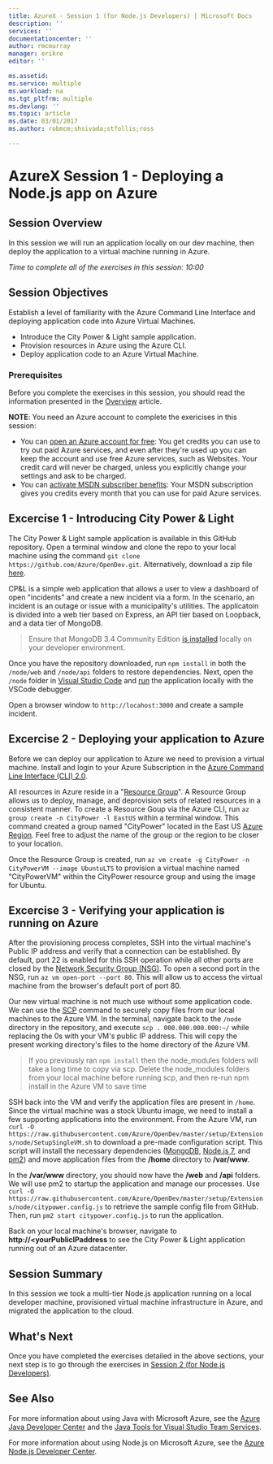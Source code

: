 ```yaml
---
title: AzureX - Session 1 (for Node.js Developers) | Microsoft Docs
description: ''
services: ''
documentationcenter: ''
author: rmcmurray
manager: erikre
editor: ''

ms.assetid: 
ms.service: multiple
ms.workload: na
ms.tgt_pltfrm: multiple
ms.devlang: ''
ms.topic: article
ms.date: 03/01/2017
ms.author: robmcm;shsivada;stfollis;ross

---
```


# AzureX Session 1 - Deploying a Node.js app on Azure

## Session Overview

In this session we will run an application locally on our dev machine, then deploy the application to a virtual machine running in Azure.

*Time to complete all of the exercises in this session: 10:00*

## Session Objectives

Establish a level of familiarity with the Azure Command Line Interface and deploying application code into Azure Virtual Machines.

* Introduce the City Power & Light sample application.
* Provision resources in Azure using the Azure CLI.
* Deploy application code to an Azure Virtual Machine.

### Prerequisites

Before you complete the exercises in this session, you should read the information presented in the [Overview] article.

<!-- The following note would come from an include file when hosted on docs.microsoft.com -->
**NOTE**: You need an Azure account to complete the exericises in this session:

* You can [open an Azure account for free](https://azure.microsoft.com/pricing/free-trial/?WT.mc_id=A261C142F): You get credits you can use to try out paid Azure services, and even after they're used up you can keep the account and use free Azure services, such as Websites. Your credit card will never be charged, unless you explicitly change your settings and ask to be charged.
* You can [activate MSDN subscriber benefits](https://azure.microsoft.com/pricing/member-offers/msdn-benefits-details/?WT.mc_id=A261C142F): Your MSDN subscription gives you credits every month that you can use for paid Azure services.

## Excercise 1 - Introducing City Power & Light

The City Power & Light sample application is available in this GitHub repository. Open a terminal window and clone the repo to your local machine using the command `git clone https://github.com/Azure/OpenDev.git`. Alternatively, download a zip file [here](https://github.com/Azure/OpenDev/archive/master.zip). 

CP&L is a simple web application that allows a user to view a dashboard of open "incidents" and create a new incident via a form. In the scenario, an incident is an outage or issue with a municipality's utilities. The applicatoin is divided into a web tier based on Express, an API tier based on Loopback, and a data tier of MongoDB.

> Ensure that MongoDB 3.4 Community Edition [is installed](https://docs.mongodb.com/manual/administration/install-community/) locally on your developer environment. 

Once you have the repository downloaded, run `npm install` in both the `/node/web` and `/node/api` folders to restore dependencies. Next, open the `/node` folder in [Visual Studio Code](https://code.visualstudio.com/docs/setup/setup-overview) and [run](https://code.visualstudio.com/docs/editor/node-debugging) the application locally with the VSCode debugger. 

Open a browser window to `http://locahost:3000` and create a sample incident.

## Excercise 2 - Deploying your application to Azure

Before we can deploy our application to Azure we need to provision a virtual machine. Install and login to your Azure Subscription in the [Azure Command Line Interface (CLI) 2.0](https://docs.microsoft.com/en-us/cli/azure/get-started-with-azure-cli).

All resources in Azure reside in a "[Resource Group](https://docs.microsoft.com/en-us/azure/azure-resource-manager/resource-group-overview)". A Resource Group allows us to deploy, manage, and deprovision sets of related resources in a consistent manner. To create a Resource Goup via the Azure CLI, run `az group create -n CityPower -l EastUS` within a terminal window. This command created a group named "CityPower" located in the East US [Azure Region](https://azure.microsoft.com/en-us/regions/). Feel free to adjust the name of the group or the region to be closer to your location.

Once the Resource Group is created, run `az vm create -g CityPower -n CityPowerVM --image UbuntuLTS` to provision a virtual machine named "CityPowerVM" within the CityPower resource group and using the image for Ubuntu. 

## Excercise 3 - Verifying your application is running on Azure

After the provisioning process completes, SSH into the virtual machine's Public IP address and verify that a connection can be established. By default, port 22 is enabled for this SSH operation while all other ports are closed by the [Network Security Group (NSG)](https://docs.microsoft.com/en-us/azure/virtual-network/virtual-networks-nsg).  To open a second port in the NSG, run `az vm open-port --port 80`. This will allow us to access the virtual machine from the browser's default port of port 80.

Our new virtual machine is not much use without some application code.  We can use the [SCP](https://en.wikipedia.org/wiki/Secure_copy) command to securely copy files from our local machines to the Azure VM. In the terminal, navigate back to the `/node` directory in the repository, and execute `scp . 000.000.000.000:~/` while replacing the 0s with your VM's public IP address. This will copy the present working directory's files to the home directory of the Azure VM. 

> If you previously ran `npm install` then the node_modules folders will take a long time to copy via scp. Delete the node_modules folders from your local machine before running scp, and then re-run npm install in the Azure VM to save time

SSH back into the VM and verify the application files are present in `/home`. Since the virtual machine was a stock Ubuntu image, we need to install a few supporting applications into the environment. From the Azure VM, run `curl -O https://raw.githubusercontent.com/Azure/OpenDev/master/setup/Extensions/node/SetupSingleVM.sh` to download a pre-made configuration script. This script will install the necessary dependencies ([MongoDB](https://docs.mongodb.com/manual/administration/install-community), [Node.js 7](https://nodejs.org/en/download/), and [pm2](http://pm2.keymetrics.io/)) and move application files from the **/home** directory to **/var/www**.  

In the **/var/www** directory, you should now have the **/web** and **/api** folders. We will use pm2 to startup the application and manage our processes.  Use `curl -O https://raw.githubusercontent.com/Azure/OpenDev/master/setup/Extensions/node/citypower.config.js` to retrieve the sample config file from GitHub. Then, run `pm2 start citypower.config.js` to run the application.

Back on your local machine's browser, navigate to **http://<yourPublicIPaddress** to see the City Power & Light application running out of an Azure datacenter.

## Session Summary

In this session we took a multi-tier Node.js application running on a local developer machine, provisioned virtual machine infrastructure in Azure, and migrated the application to the cloud. 

## What's Next

Once you have completed the exercises detailed in the above sections, your next step is to go through the exercises in [Session 2 (for Node.js Developers)][Session2Node].

## See Also

For more information about using Java with Microsoft Azure, see the [Azure Java Developer Center] and the [Java Tools for Visual Studio Team Services].

For more information about using Node.js on Microsoft Azure, see the [Azure Node.js Developer Center].

<!-- URL List -->

[Azure Java Developer Center]: https://azure.microsoft.com/develop/java/
[Java Tools for Visual Studio Team Services]: https://java.visualstudio.com/
[Azure Node.js Developer Center]: https://azure.microsoft.com/develop/nodejs/

[Overview]: ./azurex-overview.md
[Session1Java]: ./azurex-session-1-java.md
[Session1Node]: ./azurex-session-1-nodejs.md
[Session2Java]: ./azurex-session-2-java.md
[Session2Node]: ./azurex-session-2-nodejs.md
[Session3]: ./azurex-session-3.md
[Session4]: ./azurex-session-4.md

<!-- IMG List -->
